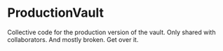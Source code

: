 # ProductionVault
Collective code for the production version of the vault. Only shared with collaborators. And mostly broken. Get over it.
